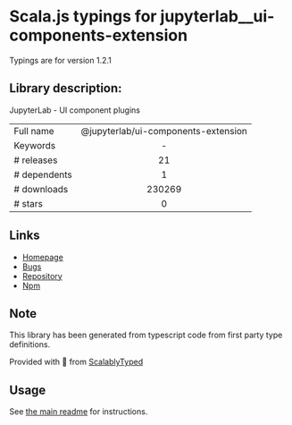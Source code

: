 
# Scala.js typings for jupyterlab__ui-components-extension

Typings are for version 1.2.1

## Library description:
JupyterLab - UI component plugins

|                    |                 |
| ------------------ | :-------------: |
| Full name          | @jupyterlab/ui-components-extension |
| Keywords           | - |
| # releases         | 21 |
| # dependents       | 1 |
| # downloads        | 230269 |
| # stars            | 0 |

## Links
- [Homepage](https://github.com/jupyterlab/jupyterlab)
- [Bugs](https://github.com/jupyterlab/jupyterlab/issues)
- [Repository](https://github.com/jupyterlab/jupyterlab)
- [Npm](https://www.npmjs.com/package/%40jupyterlab%2Fui-components-extension)
    


## Note
This library has been generated from typescript code from first party type definitions.

Provided with :purple_heart: from [ScalablyTyped](https://github.com/oyvindberg/ScalablyTyped)

## Usage
See [the main readme](../../readme.md) for instructions.


